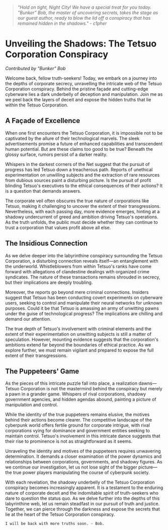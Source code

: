 > _"Hold on tight, Night City! We have a special treat for you today. "Bunker" Bob, the master of uncovering secrets, takes the stage as our guest author, ready to blow the lid off a conspiracy that has remained hidden in the shadows." - c1pher_

# Unveiling the Shadows: The Tetsuo Corporation Conspiracy

_Contributed by "Bunker" Bob_

Welcome back, fellow truth-seekers! Today, we embark on a journey into the depths of corporate secrecy, unravelling the intricate web of the Tetsuo Corporation conspiracy. Behind the pristine façade and cutting-edge cyberware lies a dark underbelly of deception and manipulation. Join me as we peel back the layers of deceit and expose the hidden truths that lie within the Tetsuo Corporation.

## A Façade of Excellence

When one first encounters the Tetsuo Corporation, it is impossible not to be captivated by the allure of their technological marvels. The sleek advertisements promise a future of enhanced capabilities and transcendent human potential. But are these claims too good to be true? Beneath the glossy surface, rumors persist of a darker reality.

Whispers in the darkest corners of the Net suggest that the pursuit of progress has led Tetsuo down a treacherous path. Reports of unethical experimentation on unwilling subjects and the extraction of rare resources from dubious sources paint a disturbing picture. Is the pursuit of profit blinding Tetsuo's executives to the ethical consequences of their actions? It is a question that demands answers.

The corporate veil often obscures the true nature of corporations like Tetsuo, making it challenging to uncover the extent of their transgressions. Nevertheless, with each passing day, more evidence emerges, hinting at a shadowy undercurrent of greed and ambition driving Tetsuo's operations. As the truth unfolds, the public must decide whether they can continue to trust a corporation that values profit above all else.

## The Insidious Connection

As we delve deeper into the labyrinthine conspiracy surrounding the Tetsuo Corporation, a disturbing connection reveals itself—an entanglement with the underworld. Whistleblowers from within Tetsuo's ranks have come forward with allegations of clandestine dealings with organized crime syndicates. The nature of these transactions remains shrouded in secrecy, but their implications are deeply troubling.

Moreover, the reports go beyond mere criminal connections. Insiders suggest that Tetsuo has been conducting covert experiments on cyberware users, seeking to control and manipulate their neural networks for unknown purposes. Could it be that Tetsuo is amassing an army of unwitting pawns under the guise of technological progress? The implications are chilling and demand our attention.

The true depth of Tetsuo's involvement with criminal elements and the extent of their experimentation on unwitting subjects is still a matter of speculation. However, mounting evidence suggests that the corporation's ambitions extend far beyond the boundaries of ethical practice. As we explore further, we must remain vigilant and prepared to expose the full extent of their transgressions.

## The Puppeteers' Game

As the pieces of this intricate puzzle fall into place, a realization dawns—Tetsuo Corporation is not the mastermind behind the conspiracy but merely a pawn in a grander game. Whispers of rival corporations, shadowy government agencies, and hidden agendas abound, painting a picture of manipulation and control.

While the identity of the true puppeteers remains elusive, the motives behind their actions become clearer. The competitive landscape of the cyberpunk world offers fertile ground for corporate intrigue, with rival corporations vying for dominance and government entities seeking to maintain control. Tetsuo's involvement in this intricate dance suggests that their rise to prominence is not as straightforward as it seems.

Unraveling the identity and motives of the puppeteers requires unwavering determination. It demands a closer examination of the power dynamics and relationships between corporations, governments, and shadowy figures. As we continue our investigation, let us not lose sight of the bigger picture—the true power players manipulating the course of cyberpunk society.

With each revelation, the shadowy underbelly of the Tetsuo Corporation conspiracy becomes increasingly apparent. It is a testament to the enduring nature of corporate deceit and the indomitable spirit of truth-seekers who dare to question the status quo. As we delve further into the depths of this labyrinthine web, let us remain steadfast in our pursuit of truth and justice. Together, we can pierce through the darkness and expose the secrets that lie at the heart of the Tetsuo Corporation conspiracy.

`I will be back with more truths soon. - Bob.`
